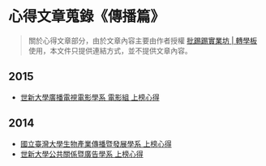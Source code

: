 # 心得文章蒐錄《傳播篇》

> 關於心得文章部分，由於文章內容主要由作者授權 [批踢踢實業坊 | 轉學板](https://www.ptt.cc/bbs/Transfer/) 使用，本文件只提供連結方式，並不提供文章內容。

## 2015
- [世新大學廣播電視電影學系 電影組 上榜心得](https://www.ptt.cc/bbs/Transfer/M.1438940129.A.CE5.html)

## 2014
- [國立臺灣大學生物產業傳播暨發展學系 上榜心得](https://www.ptt.cc/bbs/Transfer/M.1409553359.A.38F.html)
- [世新大學公共關係暨廣告學系 上榜心得](https://www.ptt.cc/bbs/Transfer/M.1436844793.A.980.html)